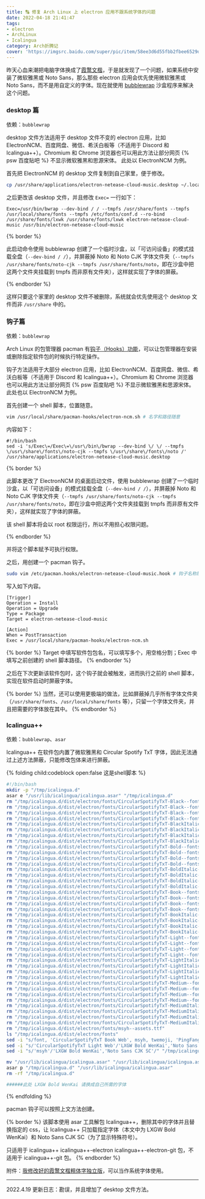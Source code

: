 ```yaml
---
title: 🔠 修复 Arch Linux 上 electron 应用不跟系统字体的问题
date: 2022-04-18 21:41:47
tags:
- electron
- ArchLinux
- Icalingua
category: Arch折腾记
cover: 'https://imgsrc.baidu.com/super/pic/item/58ee3d6d55fbb2fbee6529d30a4a20a44723dca1.jpg'
---
```


昨天心血来潮把电脑字体换成了[霞鹜文楷](https://github.com/lxgw/LxgwWenKai)，于是就发现了一个问题，如果系统中安装了微软雅黑或 Noto Sans，那么那些 electron 应用会优先使用微软雅黑或 Noto Sans，而不是用自定义的字体。现在就使用 [bubblewrap](https://wiki.archlinux.org/title/Bubblewrap) 沙盒程序来解决这个问题。

### desktop 篇

依赖：`bubblewrap`

desktop 文件方法适用于 desktop 文件不变的 electron 应用，比如 ElectronNCM、百度网盘、微信、希沃白板等（不适用于 Discord 和 Icalingua++）。Chromium 和 Chrome 浏览器也可以用此方法让部分网页 {% psw 百度贴吧 %} 不显示微软雅黑和思源宋体。
此处以 ElectronNCM 为例。

首先把 ElectronNCM 的 desktop 文件复制到自己家里，便于修改。

```bash
cp /usr/share/applications/electron-netease-cloud-music.desktop ~/.local/share/applications/electron-netease-cloud-music.desktop
```

之后更改该 desktop 文件，并且修改 `Exec=` 一行如下：

```
Exec=/usr/bin/bwrap --dev-bind / / --tmpfs /usr/share/fonts --tmpfs /usr/local/share/fonts --tmpfs /etc/fonts/conf.d --ro-bind /usr/share/fonts/lxwk /usr/share/fonts/lxwk electron-netease-cloud-music /usr/bin/electron-netease-cloud-music
```

{% border %}

此启动命令使用 bubblewrap 创建了一个临时沙盒，以「可访问设备」的模式挂载全盘（``--dev-bind / /``），并屏蔽掉 Noto 和 Noto CJK 字体文件夹（``--tmpfs /usr/share/fonts/noto-cjk --tmpfs /usr/share/fonts/noto``，即在沙盒中把这两个文件夹挂载到 tmpfs 而非原有文件夹），这样就实现了字体的屏蔽。

{% endborder %}

这样只要这个家里的 desktop 文件不被删除，系统就会优先使用这个 desktop 文件而非 `/usr/share` 中的。

### 钩子篇

依赖：`bubblewrap`

Arch Linux 的包管理器 pacman 有[钩子（Hooks）功能](https://wiki.archlinux.org/title/Pacman_(%E7%AE%80%E4%BD%93%E4%B8%AD%E6%96%87)#Hooks)，可以让包管理器在安装或删除指定软件包的时候执行特定操作。

钩子方法适用于大部分 electron 应用，比如 ElectronNCM、百度网盘、微信、希沃白板等（不适用于 Discord 和 Icalingua++）。Chromium 和 Chrome 浏览器也可以用此方法让部分网页 {% psw 百度贴吧 %} 不显示微软雅黑和思源宋体。
此处也以 ElectronNCM 为例。

首先创建一个 shell 脚本，位置随意。

```bash
vim /usr/local/share/pacman-hooks/electron-ncm.sh # 名字和路径随意
```

内容如下：

```
#!/bin/bash
sed -i 's/Exec\=/Exec\=\/usr\/bin\/bwrap --dev-bind \/ \/ --tmpfs \/usr\/share\/fonts\/noto-cjk --tmpfs \/usr\/share\/fonts\/noto /' /usr/share/applications/electron-netease-cloud-music.desktop
```

{% border %}

此脚本更改了 ElectronNCM 的桌面启动文件，使用 bubblewrap 创建了一个临时沙盒，以「可访问设备」的模式挂载全盘（``--dev-bind / /``），并屏蔽掉 Noto 和 Noto CJK 字体文件夹（``--tmpfs /usr/share/fonts/noto-cjk --tmpfs /usr/share/fonts/noto``，即在沙盒中把这两个文件夹挂载到 tmpfs 而非原有文件夹），这样就实现了字体的屏蔽。

该 shell 脚本将会以 root 权限运行，所以不用担心权限问题。

{% endborder %}

并将这个脚本赋予可执行权限。

之后，用创建一个 pacman 钩子。

```bash
sudo vim /etc/pacman.hooks/electron-netease-cloud-music.hook # 钩子名称随意，不一定是包名
```

写入如下内容。

```
[Trigger]
Operation = Install
Operation = Upgrade
Type = Package
Target = electron-netease-cloud-music

[Action]
When = PostTransaction
Exec = /usr/local/share/pacman-hooks/electron-ncm.sh
```

{% border %}
Target 中填写软件包包名，可以填写多个，用空格分割；Exec 中填写之前创建的 shell 脚本路径。
{% endborder %}

之后在下次更新该软件包时，这个钩子就会被触发，进而执行之前的 shell 脚本，实现在软件启动时屏蔽字体。

{% border %}
当然，还可以使用更极端的做法，比如屏蔽掉几乎所有字体文件夹（`/usr/share/fonts`、`/usr/local/share/fonts` 等），只留一个字体文件夹，并且把需要的字体放在其中。
{% endborder %}

### Icalingua++

依赖：`bubblewrap`、`asar`

Icalingua++ 在软件包内置了微软雅黑和 Circular Spotify TxT 字体，因此无法通过上述方法屏蔽，只能修改包体来进行屏蔽。

{% folding child:codeblock open:false 这是shell脚本 %}

```bash
#!/bin/bash
mkdir -p "/tmp/icalingua.d"
asar e "/usr/lib/icalingua/icalingua.asar" "/tmp/icalingua.d"
rm "/tmp/icalingua.d/dist/electron/fonts/CircularSpotifyTxT-Black--fonts.eot"
rm "/tmp/icalingua.d/dist/electron/fonts/CircularSpotifyTxT-Black--fonts.ttf"
rm "/tmp/icalingua.d/dist/electron/fonts/CircularSpotifyTxT-Black--fonts.woff"
rm "/tmp/icalingua.d/dist/electron/fonts/CircularSpotifyTxT-Black--fonts.woff2"
rm "/tmp/icalingua.d/dist/electron/fonts/CircularSpotifyTxT-BlackItalic--fonts.eot"
rm "/tmp/icalingua.d/dist/electron/fonts/CircularSpotifyTxT-BlackItalic--fonts.ttf"
rm "/tmp/icalingua.d/dist/electron/fonts/CircularSpotifyTxT-BlackItalic--fonts.woff"
rm "/tmp/icalingua.d/dist/electron/fonts/CircularSpotifyTxT-BlackItalic--fonts.woff2"
rm "/tmp/icalingua.d/dist/electron/fonts/CircularSpotifyTxT-Bold--fonts.eot"
rm "/tmp/icalingua.d/dist/electron/fonts/CircularSpotifyTxT-Bold--fonts.ttf"
rm "/tmp/icalingua.d/dist/electron/fonts/CircularSpotifyTxT-Bold--fonts.woff"
rm "/tmp/icalingua.d/dist/electron/fonts/CircularSpotifyTxT-Bold--fonts.woff2"
rm "/tmp/icalingua.d/dist/electron/fonts/CircularSpotifyTxT-BoldItalic--fonts.eot"
rm "/tmp/icalingua.d/dist/electron/fonts/CircularSpotifyTxT-BoldItalic--fonts.ttf"
rm "/tmp/icalingua.d/dist/electron/fonts/CircularSpotifyTxT-BoldItalic--fonts.woff"
rm "/tmp/icalingua.d/dist/electron/fonts/CircularSpotifyTxT-BoldItalic--fonts.woff2"
rm "/tmp/icalingua.d/dist/electron/fonts/CircularSpotifyTxT-Book--fonts.eot"
rm "/tmp/icalingua.d/dist/electron/fonts/CircularSpotifyTxT-Book--fonts.ttf"
rm "/tmp/icalingua.d/dist/electron/fonts/CircularSpotifyTxT-Book--fonts.woff"
rm "/tmp/icalingua.d/dist/electron/fonts/CircularSpotifyTxT-Book--fonts.woff2"
rm "/tmp/icalingua.d/dist/electron/fonts/CircularSpotifyTxT-BookItalic--fonts.eot"
rm "/tmp/icalingua.d/dist/electron/fonts/CircularSpotifyTxT-BookItalic--fonts.ttf"
rm "/tmp/icalingua.d/dist/electron/fonts/CircularSpotifyTxT-BookItalic--fonts.woff"
rm "/tmp/icalingua.d/dist/electron/fonts/CircularSpotifyTxT-BookItalic--fonts.woff2"
rm "/tmp/icalingua.d/dist/electron/fonts/CircularSpotifyTxT-Light--fonts.eot"
rm "/tmp/icalingua.d/dist/electron/fonts/CircularSpotifyTxT-Light--fonts.ttf"
rm "/tmp/icalingua.d/dist/electron/fonts/CircularSpotifyTxT-Light--fonts.woff"
rm "/tmp/icalingua.d/dist/electron/fonts/CircularSpotifyTxT-Light--fonts.woff2"
rm "/tmp/icalingua.d/dist/electron/fonts/CircularSpotifyTxT-LightItalic--fonts.eot"
rm "/tmp/icalingua.d/dist/electron/fonts/CircularSpotifyTxT-LightItalic--fonts.ttf"
rm "/tmp/icalingua.d/dist/electron/fonts/CircularSpotifyTxT-LightItalic--fonts.woff"
rm "/tmp/icalingua.d/dist/electron/fonts/CircularSpotifyTxT-LightItalic--fonts.woff2"
rm "/tmp/icalingua.d/dist/electron/fonts/CircularSpotifyTxT-Medium--fonts.eot"
rm "/tmp/icalingua.d/dist/electron/fonts/CircularSpotifyTxT-Medium--fonts.ttf"
rm "/tmp/icalingua.d/dist/electron/fonts/CircularSpotifyTxT-Medium--fonts.woff"
rm "/tmp/icalingua.d/dist/electron/fonts/CircularSpotifyTxT-Medium--fonts.woff2"
rm "/tmp/icalingua.d/dist/electron/fonts/CircularSpotifyTxT-MediumItalic--fonts.eot"
rm "/tmp/icalingua.d/dist/electron/fonts/CircularSpotifyTxT-MediumItalic--fonts.ttf"
rm "/tmp/icalingua.d/dist/electron/fonts/CircularSpotifyTxT-MediumItalic--fonts.woff"
rm "/tmp/icalingua.d/dist/electron/fonts/CircularSpotifyTxT-MediumItalic--fonts.woff2"
rm "/tmp/icalingua.d/dist/electron/fonts/msyh--assets.ttf"
ls "/tmp/icalingua.d/dist/electron/fonts"
sed -i "s/font, 'CircularSpotifyTxT Book Web', msyh, twemoji, 'PingFang SC', /'LXGW Bold WenKai','Noto Sans CJK SC',/" "/tmp/icalingua.d/dist/electron/renderer.js"
sed -i "s/'CircularSpotifyTxT Light Web'/'LXGW Bold WenKai','Noto Sans CJK SC'/" "/tmp/icalingua.d/dist/electron/renderer.js"
sed -i "s/'msyh'/'LXGW Bold WenKai','Noto Sans CJK SC'/" "/tmp/icalingua.d/dist/electron/renderer.js"

mv "/usr/lib/icalingua/icalingua.asar" "/usr/lib/icalingua/icalingua.asar.bak"
asar p "/tmp/icalingua.d" "/usr/lib/icalingua/icalingua.asar"
rm -rf "/tmp/icalingua.d"

######此处 LXGW Bold WenKai 请换成自己所需的字体

```

{% endfolding %}

pacman 钩子可以按照上文方法创建。

{% border %}
该脚本使用 asar 工具解包 Icalingua++，删除其中的字体并且替换指定的 css，让 Icalingua++ 只加载指定字体（本文中为 LXGW Bold WenKai）和 Noto Sans CJK SC（为了显示特殊符号）。

只适用于 icalingua++ icalingua++-electron icalingua++-electron-git 包，不适用于 icalingua++-git 包。
{% endborder %}

附件：[我修改好的霞鹜文楷粗体字独立版](https://pan.yidaozhan.top/ali/%E6%9D%82%E4%B8%83%E6%9D%82%E5%85%AB/%E9%9C%9E%E9%B9%9C%E6%96%87%E6%A5%B7%E5%8A%A0%E7%B2%97%E7%8B%AC%E7%AB%8B%E7%89%88/)，可以当作系统字体使用。

---

2022.4.19 更新日志：勘误，并且增加了 desktop 文件方法。

